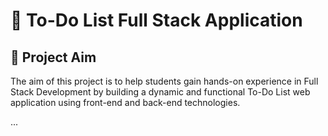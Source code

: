 # 📝 To-Do List Full Stack Application

## 🎯 Project Aim
The aim of this project is to help students gain hands-on experience in Full Stack Development by building a dynamic and functional To-Do List web application using front-end and back-end technologies.

...